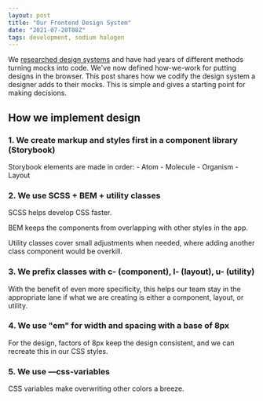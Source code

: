 ```yaml
---
layout: post
title: "Our Frontend Design System"
date: "2021-07-20T08Z"
tags: development, sodium halogen
---
```


We [researched design systems](/design-system-research/) and have had years of different methods turning mocks into code. We've now defined how-we-work for putting designs in the browser. This post shares how we codify the design system a designer adds to their mocks. This is simple and gives a starting point for making decisions.

## How we implement design

### 1. We create markup and styles first in a component library (Storybook)

   Storybook elements are made in order:
      - Atom
      - Molecule
      - Organism
      - Layout

### 2. We use SCSS + BEM + utility classes

   SCSS helps develop CSS faster.

   BEM keeps the components from overlapping with other styles in the app.

   Utility classes cover small adjustments when needed, where adding another class component would be overkill.

### 3. We prefix classes with **c-** (component), **l-** (layout), **u-** (utility)

   With the benefit of even more specificity, this helps our team stay in the appropriate lane if what we are creating is either a component, layout, or utility.

### 4. We use "em" for width and spacing with a base of 8px

   For the design, factors of 8px keep the design consistent, and we can recreate this in our CSS styles.

### 5. We use —css-variables

   CSS variables make overwriting other colors a breeze.